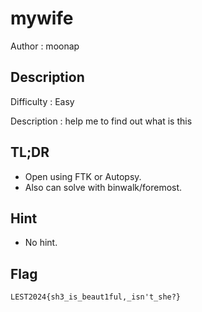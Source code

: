 # mywife

Author : moonap

## Description

Difficulty : Easy

Description : help me to find out what is this

## TL;DR

- Open using FTK or Autopsy.
- Also can solve with binwalk/foremost.

## Hint 

- No hint.

## Flag

```
LEST2024{sh3_is_beaut1ful,_isn't_she?}
```
